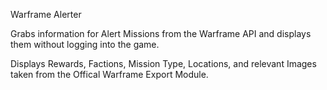 Warframe Alerter

Grabs information for Alert Missions from the Warframe API and displays them without logging into the game.

Displays Rewards, Factions, Mission Type, Locations, and relevant Images taken from the Offical Warframe Export Module.
